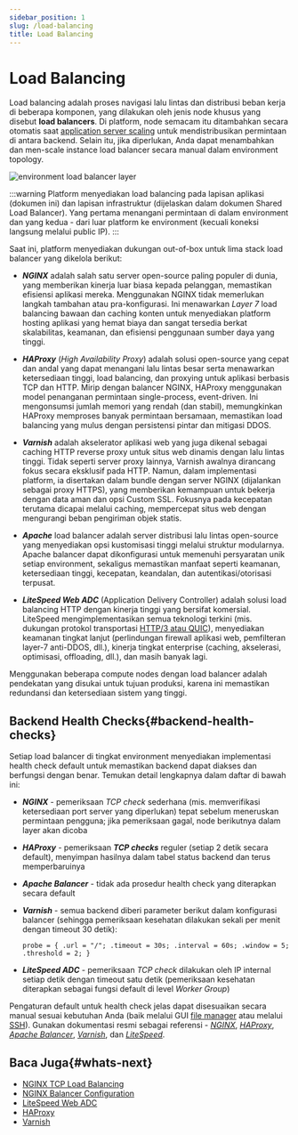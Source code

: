 ```yaml
---
sidebar_position: 1
slug: /load-balancing
title: Load Balancing
---
```

# Load Balancing

Load balancing adalah proses navigasi lalu lintas dan distribusi beban kerja di beberapa komponen, yang dilakukan oleh jenis node khusus yang disebut **load balancers**. Di platform, node semacam itu ditambahkan secara otomatis saat [application server scaling](<https://docs.dewacloud.com/docs/horizontal-scaling/>) untuk mendistribusikan permintaan di antara backend. Selain itu, jika diperlukan, Anda dapat menambahkan dan men-scale instance load balancer secara manual dalam environment topology.

![environment load balancer layer](#)

:::warning
Platform menyediakan load balancing pada lapisan aplikasi (dokumen ini) dan lapisan infrastruktur (dijelaskan dalam dokumen Shared Load Balancer). Yang pertama menangani permintaan di dalam environment dan yang kedua - dari luar platform ke environment (kecuali koneksi langsung melalui public IP).
:::

Saat ini, platform menyediakan dukungan out-of-box untuk lima stack load balancer yang dikelola berikut:

  * _**NGINX**_ adalah salah satu server open-source paling populer di dunia, yang memberikan kinerja luar biasa kepada pelanggan, memastikan efisiensi aplikasi mereka. Menggunakan NGINX tidak memerlukan langkah tambahan atau pra-konfigurasi. Ini menawarkan _Layer 7_ load balancing bawaan dan caching konten untuk menyediakan platform hosting aplikasi yang hemat biaya dan sangat tersedia berkat skalabilitas, keamanan, dan efisiensi penggunaan sumber daya yang tinggi.

  * _**HAProxy**_ (_High Availability Proxy_) adalah solusi open-source yang cepat dan andal yang dapat menangani lalu lintas besar serta menawarkan ketersediaan tinggi, load balancing, dan proxying untuk aplikasi berbasis TCP dan HTTP. Mirip dengan balancer NGINX, HAProxy menggunakan model penanganan permintaan single-process, event-driven. Ini mengonsumsi jumlah memori yang rendah (dan stabil), memungkinkan HAProxy memproses banyak permintaan bersamaan, memastikan load balancing yang mulus dengan persistensi pintar dan mitigasi DDOS.

  * _**Varnish**_ adalah akselerator aplikasi web yang juga dikenal sebagai caching HTTP reverse proxy untuk situs web dinamis dengan lalu lintas tinggi. Tidak seperti server proxy lainnya, Varnish awalnya dirancang fokus secara eksklusif pada HTTP. Namun, dalam implementasi platform, ia disertakan dalam bundle dengan server NGINX (dijalankan sebagai proxy HTTPS), yang memberikan kemampuan untuk bekerja dengan data aman dan opsi Custom SSL. Fokusnya pada kecepatan terutama dicapai melalui caching, mempercepat situs web dengan mengurangi beban pengiriman objek statis.

  * _**Apache**_ load balancer adalah server distribusi lalu lintas open-source yang menyediakan opsi kustomisasi tinggi melalui struktur modularnya. Apache balancer dapat dikonfigurasi untuk memenuhi persyaratan unik setiap environment, sekaligus memastikan manfaat seperti keamanan, ketersediaan tinggi, kecepatan, keandalan, dan autentikasi/otorisasi terpusat.

  * _**LiteSpeed Web ADC**_ (Application Delivery Controller) adalah solusi load balancing HTTP dengan kinerja tinggi yang bersifat komersial. LiteSpeed mengimplementasikan semua teknologi terkini (mis. dukungan protokol transportasi [HTTP/3 atau QUIC](<https://docs.dewacloud.com/docs/http3/>)), menyediakan keamanan tingkat lanjut (perlindungan firewall aplikasi web, pemfilteran layer-7 anti-DDOS, dll.), kinerja tingkat enterprise (caching, akselerasi, optimisasi, offloading, dll.), dan masih banyak lagi.

Menggunakan beberapa compute nodes dengan load balancer adalah pendekatan yang disukai untuk tujuan produksi, karena ini memastikan redundansi dan ketersediaan sistem yang tinggi.

## Backend Health Checks{#backend-health-checks}

Setiap load balancer di tingkat environment menyediakan implementasi health check default untuk memastikan backend dapat diakses dan berfungsi dengan benar. Temukan detail lengkapnya dalam daftar di bawah ini:

  * _**NGINX**_ \- pemeriksaan _TCP check_ sederhana (mis. memverifikasi ketersediaan port server yang diperlukan) tepat sebelum meneruskan permintaan pengguna; jika pemeriksaan gagal, node berikutnya dalam layer akan dicoba
  * _**HAProxy**_ \- pemeriksaan _**TCP checks**_ reguler (setiap 2 detik secara default), menyimpan hasilnya dalam tabel status backend dan terus memperbaruinya
  * _**Apache Balancer**_ \- tidak ada prosedur health check yang diterapkan secara default
  * _**Varnish**_ \- semua backend diberi parameter berikut dalam konfigurasi balancer (sehingga pemeriksaan kesehatan dilakukan sekali per menit dengan timeout 30 detik):

    ```  
    probe = { .url = "/"; .timeout = 30s; .interval = 60s; .window = 5; .threshold = 2; }
    ```  

  * _**LiteSpeed ADC**_ \- pemeriksaan _TCP check_ dilakukan oleh IP internal setiap detik dengan timeout satu detik (pemeriksaan kesehatan diterapkan sebagai fungsi default di level _Worker Group_)

Pengaturan default untuk health check jelas dapat disesuaikan secara manual sesuai kebutuhan Anda (baik melalui GUI [file manager](<https://docs.dewacloud.com/docs/configuration-file-manager/>) atau melalui [SSH](<https://docs.dewacloud.com/docs/ssh-access/>)). Gunakan dokumentasi resmi sebagai referensi - _[NGINX](<https://docs.nginx.com/nginx/admin-guide/load-balancer/http-health-check/>)_, _[HAProxy](<https://www.haproxy.com/documentation/hapee/2-0r1/load-balancing/health-checking/active-health-checks/>)_, _[Apache Balancer](<https://httpd.apache.org/docs/2.4/mod/mod_proxy_hcheck.html>)_, _[Varnish](<https://varnish-cache.org/docs/7.0/users-guide/vcl-backends.html#health-checks>)_, dan _[LiteSpeed](<https://docs.litespeedtech.com/products/lsadc/settings/>)_.

## Baca Juga{#whats-next}

  * [NGINX TCP Load Balancing](<https://docs.dewacloud.com/docs/tcp-load-balancing/>)
  * [NGINX Balancer Configuration](<https://docs.dewacloud.com/docs/nginx-balancer-config/>)
  * [LiteSpeed Web ADC](<https://docs.dewacloud.com/docs/litespeed-web-adc/>)
  * [HAProxy](<https://docs.dewacloud.com/docs/haproxy/>)
  * [Varnish](<https://docs.dewacloud.com/docs/varnish/>)